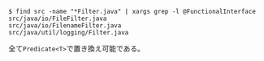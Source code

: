 ```
$ find src -name "*Filter.java" | xargs grep -l @FunctionalInterface
src/java/io/FileFilter.java
src/java/io/FilenameFilter.java
src/java/util/logging/Filter.java

```

全て`Predicate<T>`で置き換え可能である。
